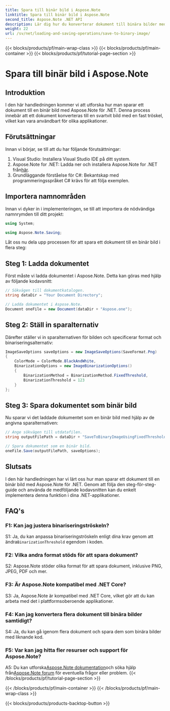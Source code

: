 ```yaml
---
title: Spara till binär bild i Aspose.Note
linktitle: Spara till binär bild i Aspose.Note
second_title: Aspose.Note .NET API
description: Lär dig hur du konverterar dokument till binära bilder med Aspose.Note för .NET. Följ vår steg-för-steg-guide för sömlös integration.
weight: 22
url: /sv/net/loading-and-saving-operations/save-to-binary-image/
---
```


{{< blocks/products/pf/main-wrap-class >}}
{{< blocks/products/pf/main-container >}}
{{< blocks/products/pf/tutorial-page-section >}}

# Spara till binär bild i Aspose.Note

## Introduktion

I den här handledningen kommer vi att utforska hur man sparar ett dokument till en binär bild med Aspose.Note för .NET. Denna process innebär att ett dokument konverteras till en svartvit bild med en fast tröskel, vilket kan vara användbart för olika applikationer.

## Förutsättningar

Innan vi börjar, se till att du har följande förutsättningar:

1. Visual Studio: Installera Visual Studio IDE på ditt system.
2.  Aspose.Note for .NET: Ladda ner och installera Aspose.Note for .NET från[här](https://releases.aspose.com/note/net/).
3. Grundläggande förståelse för C#: Bekantskap med programmeringsspråket C# krävs för att följa exemplen.

## Importera namnområden

Innan vi dyker in i implementeringen, se till att importera de nödvändiga namnrymden till ditt projekt:

```csharp
using System;

using Aspose.Note.Saving;

```

Låt oss nu dela upp processen för att spara ett dokument till en binär bild i flera steg:

## Steg 1: Ladda dokumentet

Först måste vi ladda dokumentet i Aspose.Note. Detta kan göras med hjälp av följande kodavsnitt:

```csharp
// Sökvägen till dokumentkatalogen.
string dataDir = "Your Document Directory";

// Ladda dokumentet i Aspose.Note.
Document oneFile = new Document(dataDir + "Aspose.one");
```

## Steg 2: Ställ in sparalternativ

Därefter ställer vi in sparalternativen för bilden och specificerar format och binariseringsalternativ:

```csharp
ImageSaveOptions saveOptions = new ImageSaveOptions(SaveFormat.Png)
{
    ColorMode = ColorMode.BlackAndWhite,
    BinarizationOptions = new ImageBinarizationOptions()
    {
        BinarizationMethod = BinarizationMethod.FixedThreshold,
        BinarizationThreshold = 123
    }
};
```

## Steg 3: Spara dokumentet som binär bild

Nu sparar vi det laddade dokumentet som en binär bild med hjälp av de angivna sparalternativen:

```csharp
// Ange sökvägen till utdatafilen.
string outputFilePath = dataDir + "SaveToBinaryImageUsingFixedThreshold_out.png";

// Spara dokumentet som en binär bild.
oneFile.Save(outputFilePath, saveOptions);
```

## Slutsats

I den här handledningen har vi lärt oss hur man sparar ett dokument till en binär bild med Aspose.Note för .NET. Genom att följa den steg-för-steg-guide och använda de medföljande kodavsnitten kan du enkelt implementera denna funktion i dina .NET-applikationer.

## FAQ's

### F1: Kan jag justera binariseringströskeln?

 S1: Ja, du kan anpassa binariseringströskeln enligt dina krav genom att ändra`BinarizationThreshold` egendom i koden.

### F2: Vilka andra format stöds för att spara dokument?

S2: Aspose.Note stöder olika format för att spara dokument, inklusive PNG, JPEG, PDF och mer.

### F3: Är Aspose.Note kompatibel med .NET Core?

S3: Ja, Aspose.Note är kompatibel med .NET Core, vilket gör att du kan arbeta med det i plattformsoberoende applikationer.

### F4: Kan jag konvertera flera dokument till binära bilder samtidigt?

S4: Ja, du kan gå igenom flera dokument och spara dem som binära bilder med liknande kod.

### F5: Var kan jag hitta fler resurser och support för Aspose.Note?

 A5: Du kan utforska[Aspose.Note dokumentation](https://reference.aspose.com/note/net/)och söka hjälp från[Aspose.Note forum](https://forum.aspose.com/c/note/28) för eventuella frågor eller problem.
{{< /blocks/products/pf/tutorial-page-section >}}

{{< /blocks/products/pf/main-container >}}
{{< /blocks/products/pf/main-wrap-class >}}

{{< blocks/products/products-backtop-button >}}
